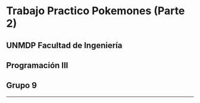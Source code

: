 # Trabajo Practico Pokemones (Parte 2)
## UNMDP Facultad de Ingeniería
## Programación III
## Grupo 9
----------------------------------



